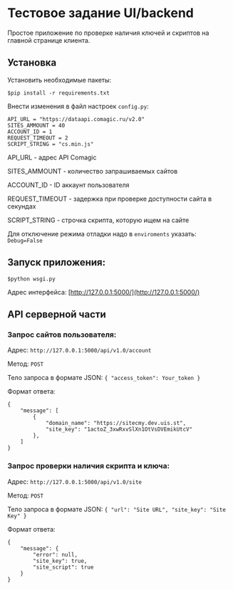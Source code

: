 
# Тестовое задание UI/backend
Простое приложение по  проверке наличия ключей и скриптов на главной странице клиента.

## Установка
Установить необходимые пакеты: 

```$pip install -r requirements.txt```

Внести изменения в файл настроек `config.py`:

```
API_URL = "https://dataapi.comagic.ru/v2.0"
SITES_AMMOUNT = 40
ACCOUNT_ID = 1
REQUEST_TIMEOUT = 2
SCRIPT_STRING = "cs.min.js"
```
API_URL - адрес API Comagic

SITES_AMMOUNT - количество запрашиваемых сайтов

ACCOUNT_ID - ID аккаунт пользователя 

REQUEST_TIMEOUT - задержка при проверке доступности сайта в секундах

SCRIPT_STRING - строчка скрипта, которую ищем на сайте

Для отключение режима отладки надо в `enviroments` указать:
```Debug=False```

## Запуск приложения: 

```$python wsgi.py```

Адрес интерфейса: [http://127.0.0.1:5000/](http://127.0.0.1:5000/)

## API серверной части

### Запрос сайтов пользователя:
Адрес: `http://127.0.0.1:5000/api/v1.0/account`

Метод: `POST`

Тело запроса в формате JSON: `{ "access_token": Your_token }`

Формат ответа:
```     
{
    "message": [
        {
            "domain_name": "https://sitecmy.dev.uis.st",
            "site_key": "1actoZ_3xwRxvSlXn1OtVsDVEmikUtcV"
        },
    ]
}
```
### Запрос проверки наличия скрипта и ключа:

Адрес: `http://127.0.0.1:5000/api/v1.0/site`

Метод: `POST`

Тело запроса в формате JSON: `{ "url": "Site URL", "site_key": "Site Key" }`

Формат ответа:
```     
{
    "message": {
        "error": null,
        "site_key": true,
        "site_script": true
    }
}
```